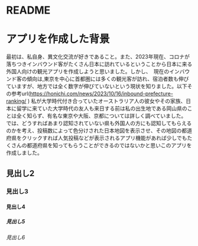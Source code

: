 # README

# アプリを作成した背景
最初は、私自身、異文化交流が好きであること。また、2023年現在、コロナが落ちつきインバウンド客がたくさん日本に訪れているということから日本に来る外国人向けの観光アプリを作成しようと思いました。しかし、　現在のインバウンド客の傾向は,東京を中心に首都圏には多くの観光客が訪れ、宿泊者数も伸びていますが、地方では全く数字が伸びていないという現状を知りました。以下その参考url(https://honichi.com/news/2023/10/16/inbound-prefecture-ranking/ )
私が大学時代付き合っていたオーストラリア人の彼女やその家族、日本に留学に来ていた大学時代の友人も来日する前は私の出生地である岡山県のことは全く知らず、有名な東京や大阪、京都については詳しく調べていました。
では、どうすればあまり認知されていない県も外国人の方にも認知してもらえるのかを考え、投稿数によって色分けされた日本地図を表示させ、その地図の都道府県をクリックすれば人気投稿などが表示されるアプリ機能があれば少しでもたくさんの都道府県を知ってもらうことができるのではないかと思いこのアプリを作成しました。
## 見出し2
### 見出し3
#### 見出し4
##### 見出し5
###### 見出し6
